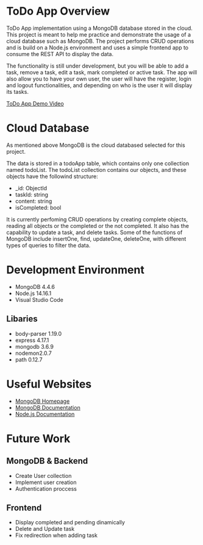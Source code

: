 # ToDo App Overview

ToDo App implementation using a MongoDB database stored in the cloud. This project is meant to help me practice and demonstrate the usage of a cloud database such as MongoDB. The project performs CRUD operations and is build on a Node.js environment and uses a simple frontend app to consume the REST API to display the data.

The functionality is still under development, but you will be able to add a task, remove a task, edit a task, mark completed or active task. The app will also allow you to have your own user, the user will have the register, login and logout functionalities, and depending on who is the user it will display its tasks.

[ToDo App Demo Video](https://youtu.be/zbn0XOh1DtU)

# Cloud Database

As mentioned above MongoDB is the cloud databased selected for this project.

The data is stored in a todoApp table, which contains only one collection named todoList.
The todoList collection contains our objects, and these objects have the followind structure:
* _id: ObjectId
* taskId: string
* content: string
* isCompleted: bool

It is currently perfoming CRUD operations by creating complete objects, reading all objects or the completed or the not completed. It also has the capability to update a task, and delete tasks.
Some of the functions of MongoDB include insertOne, find, updateOne, deleteOne, with different types of queries to filter the data.  

# Development Environment

* MongoDB 4.4.6
* Node.js 14.16.1
* Visual Studio Code

## Libaries
* body-parser 1.19.0
* express 4.17.1
* mongodb 3.6.9
* nodemon2.0.7
* path 0.12.7

# Useful Websites

* [MongoDB Homepage](https://www.mongodb.com/)
* [MongoDB Documentation](https://docs.mongodb.com/)
* [Node.js Documentation](https://nodejs.org/en/docs/)

# Future Work

## MongoDB & Backend
* Create User collection
* Implement user creation
* Authentication proccess

## Frontend
* Display completed and pending dinamically
* Delete and Update task
* Fix redirection when adding task